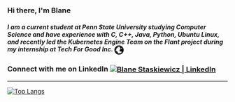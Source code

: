 ### Hi there, I'm Blane

##### I am a current student at Penn State University studying Computer Science and have experience with C, C++, Java, Python, Ubuntu Linux, and recently led the Kubernetes Engine Team on the Flant project during my internship at Tech For Good Inc. [<img align="center" alt="TFG website" width="21px" src="https://raw.githubusercontent.com/iconic/open-iconic/master/svg/globe.svg" />][website] 


### Connect with me on LinkedIn [<img align="center" alt="Blane Staskiewicz | LinkedIn" width="22px" src="https://cdn.jsdelivr.net/npm/simple-icons@v3/icons/linkedin.svg" />][linkedin]
---


[![Top Langs](https://github-readme-stats.vercel.app/api/top-langs/?username=BlaneStask&layout=compact&theme=dark&langs_count=8)
](https://github.com/blanestask/github-readme-stats)


[website]: https://techforgoodinc.org/ 
[linkedin]: https://www.linkedin.com/in/blane-staskiewicz-bab428172/

